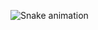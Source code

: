 
  ![Snake animation](https://github.com/emersonviniciusbraga/blob/output/github-contribution-grid-snake.svg)
 

